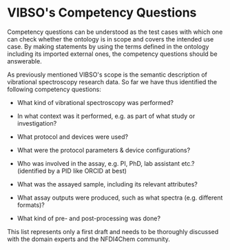 # VIBSO's Competency Questions

Competency questions can be understood as the test cases with which one can check whether the ontology is in scope and covers the intended use case. By making statements by using the terms defined in the ontology including its imported external ones, the competency questions should be answerable.

As previously mentioned VIBSO's scope is the semantic description of vibrational spectroscopy research data. So far we have thus identified the following competency questions:

 * What kind of vibrational spectroscopy was performed?

 * In what context was it performed, e.g. as part of what study or investigation?

 * What protocol and devices were used?

 * What were the protocol parameters & device configurations?

 * Who was involved in the assay, e.g. PI, PhD, lab assistant etc.? (identified by a PID like ORCID at best)

 * What was the assayed sample, including its relevant attributes?

 * What assay outputs were produced, such as what spectra (e.g. different formats)?

 * What kind of pre- and post-processing was done?

This list represents only a first draft and needs to be thoroughly discussed with the domain experts and the NFDI4Chem community. 